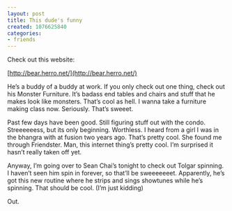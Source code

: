 ```yaml
---
layout: post
title: This dude's funny
created: 1076625840
categories:
- friends
---
```

Check out this website:

[http://bear.herro.net/](http://bear.herro.net/)

He’s a buddy of a buddy at work. If you only check out one thing, check out his Monster Furniture. It’s badass end tables and chairs and stuff that he makes look like monsters. That’s cool as hell. I wanna take a furniture making class now. Seriously. That’s sweeet.

Past few days have been good. Still figuring stuff out with the condo. Streeeeeess, but its only beginning. Worthless. I heard from a girl I was in the bhangra with at fusion two years ago. That’s pretty cool. She found me through Friendster. Man, this internet thing’s pretty cool. I’m surprised it hasn’t really taken off yet.

Anyway, I’m going over to Sean Chai’s tonight to check out Tolgar spinning. I haven’t seen him spin in forever, so that’ll be sweeeeeeet. Apparently, he’s got this new routine where he strips and sings showtunes while he’s spinning. That should be cool. (I’m just kidding)

Out.
